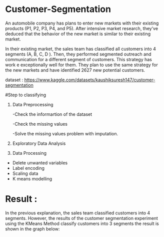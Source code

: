 # Customer-Segmentation
An automobile company has plans to enter new markets with their existing products (P1, P2, P3, P4, and P5). After intensive market research, they’ve deduced that the behavior of the new market is similar to their existing market.

In their existing market, the sales team has classified all customers into 4 segments (A, B, C, D ). Then, they performed segmented outreach and communication for a different segment of customers. This strategy has work e exceptionally well for them. They plan to use the same strategy for the new markets and have identified 2627 new potential customers.

dataset : https://www.kaggle.com/datasets/kaushiksuresh147/customer-segmentation

#Step to classifying
1. Data Preprocessing

    -Check the informartion of the dataset

    -Check the missing values

    -Solve the missing values problem with imputation. 

2. Exploratory Data Analysis

3. Data Processing
  - Delete unwanted variables
  - Label encoding
  - Scaling data
  - K means modelling

# Result :

In the previous explanation, the sales team classified customers into 4 segments. 
However, the results of the customer segmentation experiment using the KMeans Method classify customers into 3 segments
the result is shown in the graph below:


